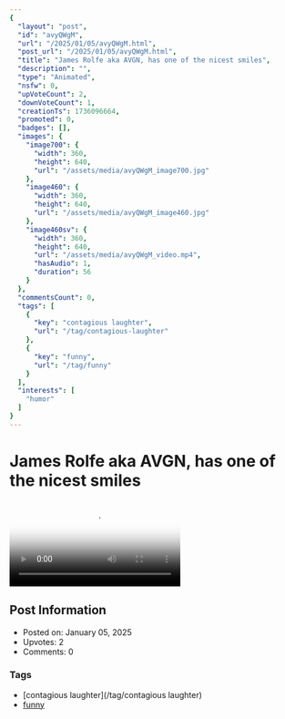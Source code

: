 ```yaml
---
{
  "layout": "post",
  "id": "avyQWgM",
  "url": "/2025/01/05/avyQWgM.html",
  "post_url": "/2025/01/05/avyQWgM.html",
  "title": "James Rolfe aka AVGN, has one of the nicest smiles",
  "description": "",
  "type": "Animated",
  "nsfw": 0,
  "upVoteCount": 2,
  "downVoteCount": 1,
  "creationTs": 1736096664,
  "promoted": 0,
  "badges": [],
  "images": {
    "image700": {
      "width": 360,
      "height": 640,
      "url": "/assets/media/avyQWgM_image700.jpg"
    },
    "image460": {
      "width": 360,
      "height": 640,
      "url": "/assets/media/avyQWgM_image460.jpg"
    },
    "image460sv": {
      "width": 360,
      "height": 640,
      "url": "/assets/media/avyQWgM_video.mp4",
      "hasAudio": 1,
      "duration": 56
    }
  },
  "commentsCount": 0,
  "tags": [
    {
      "key": "contagious laughter",
      "url": "/tag/contagious-laughter"
    },
    {
      "key": "funny",
      "url": "/tag/funny"
    }
  ],
  "interests": [
    "humor"
  ]
}
---
```


# James Rolfe aka AVGN, has one of the nicest smiles

<video controls playsinline loop poster="/assets/media/avyQWgM_image460.jpg">
  <source src="/assets/media/avyQWgM_video.mp4" type="video/mp4">
  Your browser does not support the video tag.
</video>

## Post Information

- Posted on: January 05, 2025
- Upvotes: 2
- Comments: 0

### Tags

- [contagious laughter](/tag/contagious laughter)
- [funny](/tag/funny)
